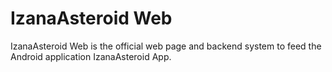 # IzanaAsteroid Web

IzanaAsteroid Web is the official web page and backend system to feed the
Android application IzanaAsteroid App.
